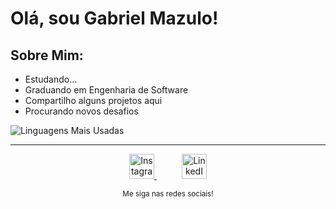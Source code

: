 # Olá, sou Gabriel Mazulo!

## Sobre Mim:

- Estudando...
- Graduando em Engenharia de Software
- Compartilho alguns projetos aqui
- Procurando novos desafios

![Linguagens Mais Usadas](https://github-readme-stats.vercel.app/api/top-langs/?username=GabrielMazulo&layout=compact)

---

<p align="center">
    <a href="LINK DO INSTAGRAM" style="margin-right: 20px;">
        <img src="https://upload.wikimedia.org/wikipedia/commons/a/a5/Instagram_icon.png" width="40" height="40" alt="Instagram">
    </a>
    <a href="LINK DO LINKEDIN" style="margin-left: 20px;">
        <img src="https://upload.wikimedia.org/wikipedia/commons/c/ca/LinkedIn_logo_initials.png" width="40" height="40" alt="LinkedIn">
    </a>
</p>

<p align="center">
    <sub>Me siga nas redes sociais!</sub>
</p>
